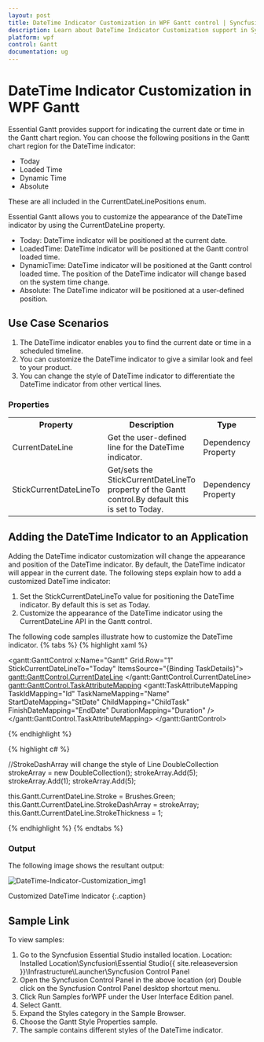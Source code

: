 ```yaml
---
layout: post
title: DateTime Indicator Customization in WPF Gantt control | Syncfusion
description: Learn about DateTime Indicator Customization support in Syncfusion WPF Gantt control, its elements and more details.
platform: wpf
control: Gantt
documentation: ug
---
```


# DateTime Indicator Customization in WPF Gantt

Essential Gantt provides support for indicating the current date or time in the Gantt chart region. You can choose the following positions in the Gantt chart region for the DateTime indicator:

* Today
* Loaded Time
* Dynamic Time 
* Absolute

These are all included in the CurrentDateLinePositions enum.

Essential Gantt allows you to customize the appearance of the DateTime indicator by using the CurrentDateLine property.

* Today: DateTime indicator will be positioned at the current date.
* LoadedTime: DateTime indicator will be positioned at the Gantt control loaded time.
* DynamicTime: DateTime indicator will be positioned at the Gantt control loaded time. The position of the DateTime indicator will change based on the system time change.
* Absolute: The DateTime indicator will be positioned at a user-defined position.

## Use Case Scenarios

1. The DateTime indicator enables you to find the current date or time in a scheduled timeline.
2. You can customize the DateTime indicator to give a similar look and feel to your product.
3. You can change the style of DateTime indicator to differentiate the DateTime indicator from other vertical lines.

### Properties




<table>
<tr>
<th>
Property</th><th>
Description</th><th>
Type</th><th>
Data Type</th></tr>
<tr>
<td>
CurrentDateLine </td><td>
Get the user-defined line for the DateTime indicator.</td><td>
Dependency Property</td><td>
Line</td></tr>
<tr>
<td>
StickCurrentDateLineTo</td><td>
Get/sets the StickCurrentDateLineTo property of the Gantt control.By default this is set to Today.</td><td>
Dependency Property</td><td>
EnumNoneTodayDynamic TimeLoaded TimeAbsolute</td></tr>
</table>

## Adding the DateTime Indicator to an Application

Adding the DateTime indicator customization will change the appearance and position of the DateTime indicator. By default, the DateTime indicator will appear in the current date. The following steps explain how to add a customized DateTime indicator:

1. Set the StickCurrentDateLineTo value for positioning the DateTime indicator. By default this is set as Today.
2. Customize the appearance of the DateTime indicator using the CurrentDateLine API in the Gantt control.

The following code samples illustrate how to customize the DateTime indicator.
{% tabs %}
{% highlight xaml %}

<gantt:GanttControl x:Name="Gantt"
                    Grid.Row="1"
                    StickCurrentDateLineTo="Today"
                    ItemsSource="{Binding TaskDetails}">
    <gantt:GanttControl.CurrentDateLine> 
        <Line Stroke="Green" 
              StrokeDashArray="5 1 5" 
              StrokeThickness="2" />
    </gantt:GanttControl.CurrentDateLine>
    <gantt:GanttControl.TaskAttributeMapping>
        <gantt:TaskAttributeMapping TaskIdMapping="Id"
                                    TaskNameMapping="Name"
                                    StartDateMapping="StDate" 
                                    ChildMapping="ChildTask"
                                    FinishDateMapping="EndDate"
                                    DurationMapping="Duration" />
    </gantt:GanttControl.TaskAttributeMapping>
</gantt:GanttControl>

{% endhighlight  %}

{% highlight c# %}


//StrokeDashArray will change the style of Line
DoubleCollection strokeArray = new DoubleCollection();
strokeArray.Add(5);
strokeArray.Add(1);
strokeArray.Add(5);

this.Gantt.CurrentDateLine.Stroke = Brushes.Green;
this.Gantt.CurrentDateLine.StrokeDashArray = strokeArray;
this.Gantt.CurrentDateLine.StrokeThickness = 1;

{% endhighlight  %}
{% endtabs %}

### Output

The following image shows the resultant output:



![DateTime-Indicator-Customization_img1](DateTime-Indicator-Customization_images/DateTime-Indicator-Customization_img1.png)



Customized DateTime Indicator
{:.caption}

## Sample Link

To view samples:

1. Go to the Syncfusion Essential Studio installed location. 
    Location: Installed Location\Syncfusion\Essential Studio\{{ site.releaseversion }}\Infrastructure\Launcher\Syncfusion Control Panel 
2. Open the Syncfusion Control Panel in the above location (or) Double click on the Syncfusion Control Panel desktop shortcut menu.
3. Click Run Samples forWPF under the User Interface Edition panel.
4. Select Gantt.
5. Expand the Styles category in the Sample Browser.
6. Choose the Gantt Style Properties sample.
7. The sample contains different styles of the DateTime indicator.



